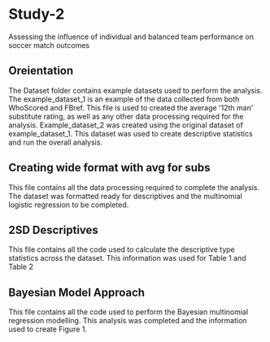 # Study-2
Assessing the influence of individual and balanced team performance on soccer match outcomes

## Oreientation
The Dataset folder contains example datasets used to perform the analysis. The example_dataset_1 is an example of the data collected from both WhoScored and FBref. This file is used to created the average '12th man' substitute rating, as well as any other data processing required for the analysis. Example_dataset_2 was created using the original dataset of example_dataset_1. This dataset was used to create descriptive statistics and run the overall analysis. 

## Creating wide format with avg for subs
This file contains all the data processing required to complete the analysis. The dataset was formatted ready for descriptives and the multinomial logistic regression to be completed.

## 2SD Descriptives
This file contains all the code used to calculate the descriptive type statistics across the dataset. This information was used for Table 1 and Table 2


## Bayesian Model Approach
This file contains all the code used to perform the Bayesian multinomial regression modelling. This analysis was completed and the information used to create Figure 1.

